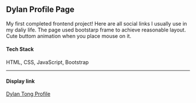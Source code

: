 ## Dylan Profile Page

My first completed frontend project! Here are all social links I usually use in my daliy life. The page used bootstarp frame to achieve reasonable layout. Cute buttom animation when you place mouse on it. 

#### Tech Stack

HTML, CSS, JavaScript, Bootstrap

-----
#### Display link

[Dylan Tong Profile](https://dylanyt-zh.github.io/DT_Profile/)